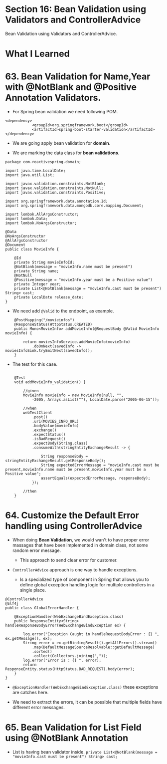 # Section 16: Bean Validation using Validators and ControllerAdvice

Bean Validation using Validators and ControllerAdvice.

# What I Learned

# 63. Bean Validation for Name,Year with @NotBlank and @Positive Annotation Validators.

- For Spring bean validation we need following POM.

```
<dependency>
			<groupId>org.springframework.boot</groupId>
			<artifactId>spring-boot-starter-validation</artifactId>
</dependency>
```

- We are going apply bean validation for **domain**.

- We are marking the data class for **bean validations**.

```
package com.reactivespring.domain;

import java.time.LocalDate;
import java.util.List;

import javax.validation.constraints.NotBlank;
import javax.validation.constraints.NotNull;
import javax.validation.constraints.Positive;

import org.springframework.data.annotation.Id;
import org.springframework.data.mongodb.core.mapping.Document;

import lombok.AllArgsConstructor;
import lombok.Data;
import lombok.NoArgsConstructor;

@Data
@NoArgsConstructor
@AllArgsConstructor
@Document
public class MovieInfo {

    @Id
    private String movieInfoId;
    @NotBlank(message = "movieInfo.name must be present")
    private String name;
    @NotNull
    @Positive(message = "movieInfo.year must be a Positive value")
    private Integer year;
    private List<@NotBlank(message = "movieInfo.cast must be present") String> cast;
    private LocalDate release_date;
}

```

- We need add `@Valid` to the endpoint, as example.

```
    @PostMapping("/movieinfos")
    @ResponseStatus(HttpStatus.CREATED)
    public Mono<MovieInfo> addMovieInfo(@RequestBody @Valid MovieInfo movieInfo) {
        
        return moviesInfoService.addMovieInfo(movieInfo)
            .doOnNext(savedInfo -> moviesInfoSink.tryEmitNext(savedInfo));
    }

```

- The test for this case.

```

    @Test
    void addMovieInfo_validation() {

        //given
        MovieInfo movieInfo = new MovieInfo(null, "",
            -2005, Arrays.asList(""), LocalDate.parse("2005-06-15"));

        //when
        webTestClient
            .post()
            .uri(MOVIES_INFO_URL)
            .bodyValue(movieInfo)
            .exchange()
            .expectStatus()
            .isBadRequest()
            .expectBody(String.class)
            .consumeWith(stringEntityExchangeResult -> {

                String responseBody = stringEntityExchangeResult.getResponseBody();
                String expectedErrorMessage = "movieInfo.cast must be present,movieInfo.name must be present,movieInfo.year must be a Positive value";
                assertEquals(expectedErrorMessage, responseBody);
            });

        //then
    }

```

# 64. Customize the Default Error handling using ControllerAdvice

- When doing **Bean Validation**, we would wan't to have proper error massages that have been implemented in domain class, not some random error message.
    - This approach to send clear error for customer.

- `ControllerAdvice` approach is one way to handle exceptions.
    - Is a specialized type of component in Spring that allows you to define global exception handling logic for multiple controllers in a single place.
 

```
@ControllerAdvice
@Slf4j
public class GlobalErrorHandler {
    
    @ExceptionHandler(WebExchangeBindException.class)
    public ResponseEntity<String> handleResponseBodyError(WebExchangeBindException ex) {

        log.error("Exception Caught in handleRequestBodyError : {} ", ex.getMessage(), ex);
        String error = ex.getBindingResult().getAllErrors().stream()
            .map(DefaultMessageSourceResolvable::getDefaultMessage)
            .sorted()
            .collect(Collectors.joining(","));
        log.error("Error is : {} ", error);
        return ResponseEntity.status(HttpStatus.BAD_REQUEST).body(error);
    }
}
```

- `@ExceptionHandler(WebExchangeBindException.class)` these exceptions are catches here.

- We need to extract the errors, it can be possible that multiple fields have different error messages.

# 65. Bean Validation for List Field using @NotBlank Annotation

- List is having bean validator inside.
`private List<@NotBlank(message = "movieInfo.cast must be present") String> cast;`
